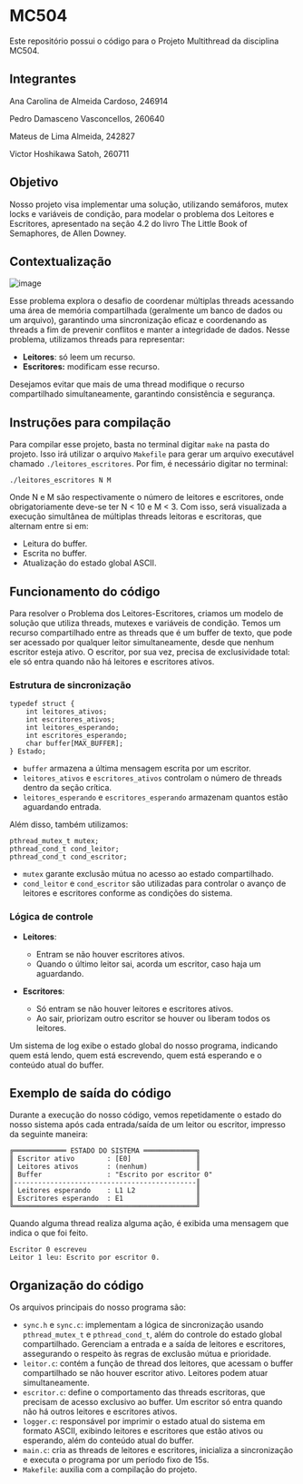 # MC504
Este repositório possui o código para o Projeto Multithread da disciplina MC504.

## Integrantes
Ana Carolina de Almeida Cardoso, 246914

Pedro Damasceno Vasconcellos, 260640

Mateus de Lima Almeida, 242827

Victor Hoshikawa Satoh, 260711

## Objetivo
Nosso projeto visa implementar uma solução, utilizando semáforos, mutex locks e variáveis de condição, para modelar o problema dos Leitores e Escritores, apresentado na seção 4.2 do livro The Little Book of Semaphores, de Allen Downey.

## Contextualização

![image](https://github.com/user-attachments/assets/1cbf12d4-f318-4507-9e6a-335efe32b9cb)

Esse problema explora o desafio de coordenar múltiplas threads acessando uma área de memória compartilhada (geralmente um banco de dados ou um arquivo), garantindo uma sincronização eficaz e coordenando as threads a fim de prevenir conflitos e manter a integridade de dados. Nesse problema, utilizamos threads para representar:

- **Leitores**: só leem um recurso.
- **Escritores:** modificam esse recurso.

Desejamos evitar que mais de uma thread modifique o recurso compartilhado simultaneamente, garantindo consistência e segurança. 

## Instruções para compilação

Para compilar esse projeto, basta no terminal digitar `make` na pasta do projeto. Isso irá utilizar o arquivo `Makefile` para gerar um arquivo executável chamado `./leitores_escritores`. Por fim, é necessário digitar no terminal:

```
./leitores_escritores N M
```
Onde N e M são respectivamente o número de leitores e escritores, onde obrigatoriamente deve-se ter N < 10 e M < 3. Com isso, será visualizada a execução simultânea de múltiplas threads leitoras e escritoras, que alternam entre si em:

- Leitura do buffer.
- Escrita no buffer.
- Atualização do estado global ASCII.

## Funcionamento do código
Para resolver o Problema dos Leitores-Escritores, criamos um modelo de solução que utiliza threads, mutexes e variáveis de condição. Temos um recurso compartilhado entre as threads que é um buffer de texto, que pode ser acessado por qualquer leitor simultaneamente, desde que nenhum escritor esteja ativo. O escritor, por sua vez, precisa de exclusividade total: ele só entra quando não há leitores e escritores ativos.

### Estrutura de sincronização 
```
typedef struct {
    int leitores_ativos;
    int escritores_ativos;
    int leitores_esperando;
    int escritores_esperando;
    char buffer[MAX_BUFFER];
} Estado;
```
- `buffer` armazena a última mensagem escrita por um escritor.
- `leitores_ativos` e `escritores_ativos` controlam o número de threads dentro da seção crítica.
- `leitores_esperando` e `escritores_esperando` armazenam quantos estão aguardando entrada.

Além disso, também utilizamos:

``` 
pthread_mutex_t mutex;
pthread_cond_t cond_leitor;
pthread_cond_t cond_escritor;
```
- `mutex` garante exclusão mútua no acesso ao estado compartilhado.
- `cond_leitor` e `cond_escritor` são utilizadas para controlar o avanço de leitores e escritores conforme as condições do sistema.

### Lógica de controle

- **Leitores**:
  - Entram se não houver escritores ativos.
  - Quando o último leitor sai, acorda um escritor, caso haja um aguardando.
 
- **Escritores**:
  - Só entram se não houver leitores e escritores ativos.
  - Ao sair, priorizam outro escritor se houver ou liberam todos os leitores.

Um sistema de log exibe o estado global do nosso programa, indicando quem está lendo, quem está escrevendo, quem está esperando e o conteúdo atual do buffer.

## Exemplo de saída do código

Durante a execução do nosso código, vemos repetidamente o estado do nosso sistema após cada entrada/saída de um leitor ou escritor, impresso da seguinte maneira: 
```
╔═════════════ ESTADO DO SISTEMA ═════════════╗
║ Escritor ativo        : [E0]                ║
║ Leitores ativos       : (nenhum)            ║
║ Buffer                : "Escrito por escritor 0"
║---------------------------------------------║
║ Leitores esperando    : L1 L2               ║
║ Escritores esperando  : E1                  ║
╚═════════════════════════════════════════════╝
```
Quando alguma thread realiza alguma ação, é exibida uma mensagem que indica o que foi feito.
```
Escritor 0 escreveu
Leitor 1 leu: Escrito por escritor 0. 
```

## Organização do código

Os arquivos principais do nosso programa são:
- `sync.h` e `sync.c`: implementam a lógica de sincronização usando `pthread_mutex_t` e `pthread_cond_t`, além do controle do estado global compartilhado. Gerenciam a entrada e a saída de leitores e escritores, assegurando o respeito às regras de exclusão mútua e prioridade.
- `leitor.c`: contém a função de thread dos leitores, que acessam o buffer compartilhado se não houver escritor ativo. Leitores podem atuar simultaneamente.
- `escritor.c`: define o comportamento das threads escritoras, que precisam de acesso exclusivo ao buffer. Um escritor só entra quando não há outros leitores e escritores ativos.
- `logger.c`: responsável por imprimir o estado atual do sistema em formato ASCII, exibindo leitores e escritores que estão ativos ou esperando, além do conteúdo atual do buffer.
- `main.c`: cria as threads de leitores e escritores, inicializa a sincronização e executa o programa por um período fixo de 15s.
- `Makefile`: auxilia com a compilação do projeto.
